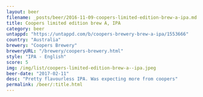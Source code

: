 ```yaml
---
layout: beer
filename: _posts/beer/2016-11-09-coopers-limited-edition-brew-a-ipa.md
title: Coopers limited edition brew A, IPA
category: beer
untappd: "https://untappd.com/b/coopers-brewery-brew-a-ipa/1553666"
country: "Australia"
brewery: "Coopers Brewery"
breweryURL: "/brewery/coopers-brewery.html"
style: "IPA - English"
score: 5
img: /img/list/coopers-limited-edition-brew-a--ipa.jpeg
beer-date: "2017-02-11"
desc: "Pretty flavourless IPA. Was expecting more from coopers"
permalink: /beer/:title.html
---
```

